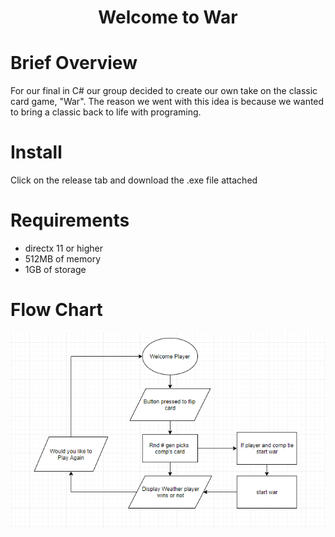 <h1 align = "center" >Welcome to War</h1>
<h1>Brief Overview</h1>
<p>For our final in C# our group decided to create our own take on the classic card game, "War". The reason we went with this idea is because we wanted to bring a classic back to life with programing.</p>
<h1>Install</h1>
<p>Click on the release tab and download the .exe file attached</p>
<h1>Requirements</h1>
<ul>
  <li>directx 11 or higher</li>
  <li>512MB of memory</li>
  <li>1GB of storage</li>
</ul>  
<h1>Flow Chart</h1>
<img src = "WarGameFlowChart.PNG">
